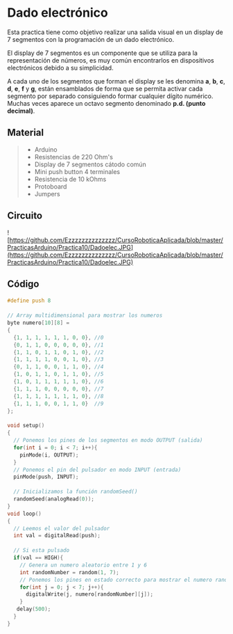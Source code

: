 # Dado electrónico

Esta practica tiene como objetivo realizar una salida visual en un display de 7 segmentos con la programación de un dado electrónico. 

El display de 7 segmentos es un componente que se utiliza para la representación de números, es muy común encontrarlos en dispositivos electrónicos debido a su simplicidad. 

A cada uno de los segmentos que forman el display se les denomina **a**, **b**, **c**, **d**, **e**, **f** y **g**, están ensamblados de forma que se permita activar cada segmento por separado consiguiendo formar cualquier dígito numérico. Muchas veces aparece un octavo segmento denominado **p.d. (punto decimal)**.

## Material
> - Arduino
> - Resistencias de 220 Ohm's
> - Display de 7 segmentos cátodo común
> - Mini push button 4 terminales
> - Resistencia de 10 kOhms
> - Protoboard
> - Jumpers

## Circuito
![https://github.com/Ezzzzzzzzzzzzzz/CursoRoboticaAplicada/blob/master/PracticasArduino/Practica10/Dadoelec.JPG](https://github.com/Ezzzzzzzzzzzzzz/CursoRoboticaAplicada/blob/master/PracticasArduino/Practica10/Dadoelec.JPG)

## Código
```c
#define push 8

// Array multidimensional para mostrar los numeros
byte numero[10][8] =
{
  {1, 1, 1, 1, 1, 1, 0, 0}, //0
  {0, 1, 1, 0, 0, 0, 0, 0}, //1
  {1, 1, 0, 1, 1, 0, 1, 0}, //2
  {1, 1, 1, 1, 0, 0, 1, 0}, //3
  {0, 1, 1, 0, 0, 1, 1, 0}, //4
  {1, 0, 1, 1, 0, 1, 1, 0}, //5
  {1, 0, 1, 1, 1, 1, 1, 0}, //6
  {1, 1, 1, 0, 0, 0, 0, 0}, //7
  {1, 1, 1, 1, 1, 1, 1, 0}, //8
  {1, 1, 1, 0, 0, 1, 1, 0}  //9     
};

void setup()
{
  // Ponemos los pines de los segmentos en modo OUTPUT (salida)
  for(int i = 0; i < 7; i++){
    pinMode(i, OUTPUT);
  }
  // Ponemos el pin del pulsador en modo INPUT (entrada)
  pinMode(push, INPUT);
  
  // Inicializamos la función randomSeed()
  randomSeed(analogRead(0));
}
void loop()
{
  // Leemos el valor del pulsador
  int val = digitalRead(push);
  
  // Si esta pulsado
  if(val == HIGH){
    // Genera un numero aleatorio entre 1 y 6
    int randomNumber = random(1, 7);
    // Ponemos los pines en estado correcto para mostrar el numero randomNumber
    for(int j = 0; j < 7; j++){   
      digitalWrite(j, numero[randomNumber][j]);
    }
   delay(500); 
  }
}
```
<!--stackedit_data:
eyJoaXN0b3J5IjpbLTE1NzQ2MDQ1NDMsODA5OTg4MTM4XX0=
-->